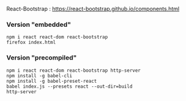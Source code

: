 React-Bootstrap : https://react-bootstrap.github.io/components.html

### Version "embedded"

```
npm i react react-dom react-bootstrap
firefox index.html
```

### Version "precompiled"

```
npm i react react-dom react-bootstrap http-server
npm install -g babel-cli
npm install -g babel-preset-react
babel index.js --presets react --out-dir=build
http-server
```

